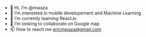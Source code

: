 - 👋 Hi, I’m @mwaza
- 👀 I’m interested in mobile developement and Machine Learning
- 🌱 I’m currently learning ReactJs
- 💞️ I’m looking to collaborate on Google map
- 📫 How to reach me ericmwaza@gmail.com

<!---
mwaza/mwaza is a ✨ special ✨ repository because its `README.md` (this file) appears on your GitHub profile.
You can click the Preview link to take a look at your changes.
--->
